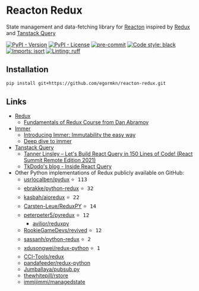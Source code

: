 # Reacton Redux

State management and data-fetching library for [Reacton](https://github.com/widgetti/reacton) inspired by [Redux](https://redux.js.org/) and [Tanstack Query](https://tanstack.com/query)

[![PyPI - Version](https://img.shields.io/pypi/v/reacton-redux.svg)](https://pypi.org/project/reacton-redux/)
[![PyPI - License](https://img.shields.io/pypi/l/reacton-redux)](https://github.com/egormkn/reacton-redux/blob/main/LICENSE)
[![pre-commit](https://img.shields.io/badge/pre--commit-enabled-brightgreen?logo=pre-commit)](https://github.com/pre-commit/pre-commit)
[![Code style: black](https://img.shields.io/badge/code%20style-black-000000.svg)](https://github.com/psf/black)
[![Imports: isort](https://img.shields.io/badge/%20imports-isort-%231674b1?style=flat&labelColor=ef8336)](https://github.com/PyCQA/isort)
[![Linting: ruff](https://img.shields.io/badge/linting-ruff-261230)](https://github.com/astral-sh/ruff)

## Installation

```bash
pip install git+https://github.com/egormkn/reacton-redux.git
```

## Links

- [Redux](https://redux.js.org/)
  - [Fundamentals of Redux Course from Dan Abramov](https://egghead.io/courses/getting-started-with-redux)
- [Immer](https://immerjs.github.io/immer/)
  - [Introducing Immer: Immutability the easy way](https://medium.com/hackernoon/introducing-immer-immutability-the-easy-way-9d73d8f71cb3)
  - [Deep dive to immer](https://hmos.dev/en/deep-dive-to-immer)
- [Tanstack Query](https://tanstack.com/query/)
  - [Tanner Linsley – Let's Build React Query in 150 Lines of Code! (React Summit Remote Edition 2021)](https://youtu.be/9SrIirrnwk0)
  - [TkDodo's blog - Inside React Query](https://tkdodo.eu/blog/inside-react-query)
- Other Python implementations of Redux publicly available on GitHub:
  - [usrlocalben/pydux](https://github.com/usrlocalben/pydux) <kbd>⭐ 113</kbd>
  - [ebrakke/python-redux](https://github.com/ebrakke/python-redux) <kbd>⭐ 32</kbd>
  - [kasbah/aioredux](https://github.com/kasbah/aioredux) <kbd>⭐ 22</kbd>
  - [Carsten-Leue/ReduxPY](https://github.com/Carsten-Leue/ReduxPY) <kbd>⭐ 14</kbd>
  - [peterpeter5/pyredux](https://github.com/peterpeter5/pyredux) <kbd>⭐ 12</kbd>
    - [avilior/reduxpy](https://github.com/avilior/reduxpy)
  - [RookieGameDevs/revived](https://github.com/RookieGameDevs/revived) <kbd>⭐ 12</kbd>
  - [sassanh/python-redux](https://github.com/sassanh/python-redux) <kbd>⭐ 2</kbd>
  - [xdusongwei/redux-python](https://github.com/xdusongwei/redux-python) <kbd>⭐ 1</kbd>
  - [CCI-Tools/redux](https://github.com/CCI-Tools/redux)
  - [pandafeeder/redux-python](https://github.com/pandafeeder/redux-python)
  - [Jumballaya/pubsub.py](https://github.com/Jumballaya/pubsub.py)
  - [thewhitepill/rstore](https://github.com/thewhitepill/rstore)
  - [immijimmi/managedstate](https://github.com/immijimmi/managedstate)
